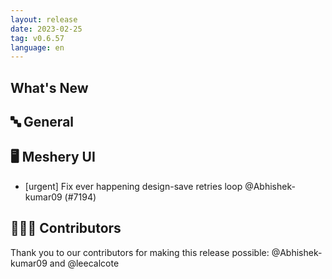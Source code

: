 ```yaml
---
layout: release
date: 2023-02-25
tag: v0.6.57
language: en
---
```


## What's New

## 🔤 General

## 🖥 Meshery UI

- [urgent] Fix ever happening design-save retries loop @Abhishek-kumar09 (#7194)

## 👨🏽‍💻 Contributors

Thank you to our contributors for making this release possible:
@Abhishek-kumar09 and @leecalcote
